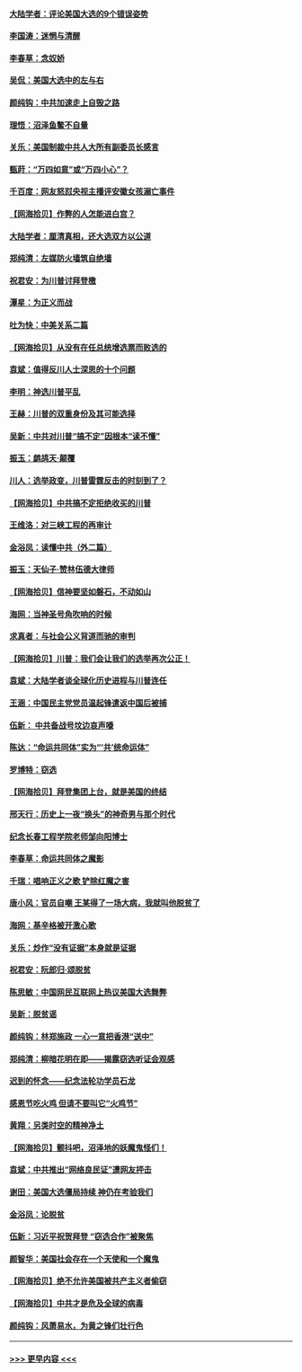 #### [大陆学者：评论美国大选的9个错误姿势](../pages/nsc993/n12609586.md?t=12102151) 
#### [李国涛：迷惘与清醒](../pages/nsc993/n12607532.md?t=12102151) 
#### [李春草：念奴娇](../pages/nsc993/n12607083.md?t=12102151) 
#### [吴侃：美国大选中的左与右](../pages/nsc993/n12607054.md?t=12102151) 
#### [颜纯钩：中共加速走上自毁之路](../pages/nsc993/n12606473.md?t=12102151) 
#### [理悟：沼泽鱼鳖不自量](../pages/nsc993/n12606454.md?t=12102151) 
#### [关乐：美国制裁中共人大所有副委员长感言](../pages/nsc993/n12606442.md?t=12102151) 
#### [甄莳：“万四如意”或“万四小心”？](../pages/nsc993/n12606091.md?t=12102151) 
#### [千百度：网友怒怼央视主播评安徽女孩溺亡事件](../pages/nsc993/n12605370.md?t=12102151) 
#### [【网海拾贝】作弊的人怎能进白宫？](../pages/nsc993/n12603546.md?t=12102151) 
#### [大陆学者：厘清真相，还大选双方以公道](../pages/nsc993/n12603475.md?t=12102151) 
#### [郑纯清：左媒防火墙筑自绝墙](../pages/nsc993/n12602226.md?t=12102151) 
#### [祝君安：为川普讨拜登檄](../pages/nsc993/n12602199.md?t=12102151) 
#### [潭星：为正义而战](../pages/nsc993/n12600926.md?t=12102151) 
#### [吐为快：中美关系二篇](../pages/nsc993/n12600908.md?t=12102151) 
#### [【网海拾贝】从没有在任总统增选票而败选的](../pages/nsc993/n12600435.md?t=12102151) 
#### [袁斌：值得反川人士深思的十个问题](../pages/nsc993/n12600332.md?t=12102151) 
#### [李明：神选川普平乱](../pages/nsc993/n12599751.md?t=12102151) 
#### [王赫：川普的双重身份及其可能选择](../pages/nsc993/n12599723.md?t=12102151) 
#### [吴新：中共对川普“搞不定”因根本“读不懂”](../pages/nsc993/n12599502.md?t=12102151) 
#### [振玉：鹧鸪天‧颠覆](../pages/nsc993/n12599494.md?t=12102151) 
#### [川人：选举政变，川普雷霆反击的时刻到了？](../pages/nsc993/n12599291.md?t=12102151) 
#### [【网海拾贝】中共搞不定拒绝收买的川普](../pages/nsc993/n12598955.md?t=12102151) 
#### [王维洛：对三峡工程的再审计](../pages/nsc993/n12598436.md?t=12102151) 
#### [金浴凤：读懂中共（外二篇）](../pages/nsc993/n12597943.md?t=12102151) 
#### [振玉：天仙子‧赞林伍德大律师](../pages/nsc993/n12597929.md?t=12102151) 
#### [【网海拾贝】信神要坚如磐石，不动如山](../pages/nsc993/n12597901.md?t=12102151) 
#### [海网：当神圣号角吹响的时候](../pages/nsc993/n12595891.md?t=12102151) 
#### [求真者：与社会公义背道而驰的审判](../pages/nsc993/n12595868.md?t=12102151) 
#### [【网海拾贝】川普：我们会让我们的选举再次公正！](../pages/nsc993/n12594930.md?t=12102151) 
#### [袁斌：大陆学者谈全球化历史进程与川普连任](../pages/nsc993/n12594690.md?t=12102151) 
#### [王涵：中国民主党党员温起锋遣返中国后被捕](../pages/nsc993/n12594540.md?t=12102151) 
#### [伍新： 中共备战号坟边哀声嚎](../pages/nsc993/n12593086.md?t=12102151) 
#### [陈达：“命运共同体”实为“‘共’统命运体”](../pages/nsc993/n12590865.md?t=12102151) 
#### [罗博特：窃选](../pages/nsc993/n12590619.md?t=12102151) 
#### [【网海拾贝】拜登集团上台，就是美国的终结](../pages/nsc993/n12589725.md?t=12102151) 
#### [邢天行：历史上一夜“换头”的神奇男与那个时代](../pages/nsc993/n12589424.md?t=12102151) 
#### [纪念长春工程学院老师邹向阳博士](../pages/nsc993/n12585390.md?t=12102151) 
#### [李春草：命运共同体之魔影](../pages/nsc993/n12585026.md?t=12102151) 
#### [千瑞：唱响正义之歌 铲除红魔之害](../pages/nsc993/n12585002.md?t=12102151) 
#### [唐小风：官员自嘲 王某得了一场大病，我就叫他脱贫了](../pages/nsc993/n12584981.md?t=12102151) 
#### [海网：基辛格被开激心歌](../pages/nsc993/n12584946.md?t=12102151) 
#### [关乐：炒作“没有证据”本身就是证据](../pages/nsc993/n12583146.md?t=12102151) 
#### [祝君安：阮郎归‧颂脱贫](../pages/nsc993/n12583119.md?t=12102151) 
#### [陈思敏：中国网民互联网上热议美国大选舞弊](../pages/nsc993/n12582845.md?t=12102151) 
#### [吴新：脱贫谣](../pages/nsc993/n12580839.md?t=12102151) 
#### [颜纯钩：林郑施政 一心一意把香港“送中”](../pages/nsc993/n12580805.md?t=12102151) 
#### [郑纯清：柳暗花明在即——揭露窃选听证会观感](../pages/nsc993/n12580795.md?t=12102151) 
#### [迟到的怀念——纪念法轮功学员石龙](../pages/nsc993/n12580245.md?t=12102151) 
#### [感恩节吃火鸡  但请不要叫它“火鸡节”](../pages/nsc993/n12580252.md?t=12102151) 
#### [黄翔：另类时空的精神净土](../pages/nsc993/n12578638.md?t=12102151) 
#### [【网海拾贝】颤抖吧，沼泽地的妖魔鬼怪们！](../pages/nsc993/n12578552.md?t=12102151) 
#### [袁斌：中共推出“网络良民证”遭网友抨击](../pages/nsc993/n12578511.md?t=12102151) 
#### [谢田：美国大选僵局持续 神仍在考验我们](../pages/nsc993/n12577432.md?t=12102151) 
#### [金浴凤：论脱贫](../pages/nsc993/n12576386.md?t=12102151) 
#### [伍新：习近平祝贺拜登 “窃选合作”被聚焦](../pages/nsc993/n12576358.md?t=12102151) 
#### [颜智华：美国社会存在一个天使和一个魔鬼](../pages/nsc993/n12574299.md?t=12102151) 
#### [【网海拾贝】绝不允许美国被共产主义者偷窃](../pages/nsc993/n12573396.md?t=12102151) 
#### [【网海拾贝】中共才是危及全球的病毒](../pages/nsc993/n12571204.md?t=12102151) 
#### [颜纯钩：风萧易水，为黄之锋们壮行色](../pages/nsc993/n12571487.md?t=12102151) 

----
#### [ >>> 更早内容 <<< ](../indexes/nsc993-earlier.md)
